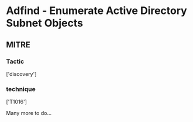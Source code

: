 # Adfind - Enumerate Active Directory Subnet Objects

## MITRE

### Tactic
['discovery']

### technique
['T1016']

Many more to do...
